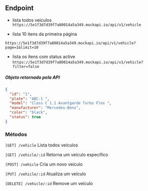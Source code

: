 ## Endpoint

- lista todos veículos
`https://5e1f3d7d39f7a80014a5a349.mockapi.io/api/v1/vehicle`

- lista 10 itens da primeira página

`https://5e1f3d7d39f7a80014a5a349.mockapi.io/api/v1/vehicle?page=1&limit=10`

- lista os itens com status active
`https://5e1f3d7d39f7a80014a5a349.mockapi.io/api/v1/vehicle?filter=false`

##### Objeto retornado pela API

```json
{
  "id": "1",
  "plate": "ABC-1 ",
  "model": "Class C 1.1 Avantgarde Turbo Flex ",
  "manufacturer": "Mercedes-Benz",
  "color": "black",
  "status": true
}
``` 

### Métodos

`[GET] /vehicle` Lista todos veículos

`[GET] /vehicle/:id` Retorna um veículo específico

`[POST] /vehicle` Cria um novo veículo

`[PUT] /vehicle/:id` Atualiza um veículo

`[DELETE] /vehicle/:id` Remove um veículo